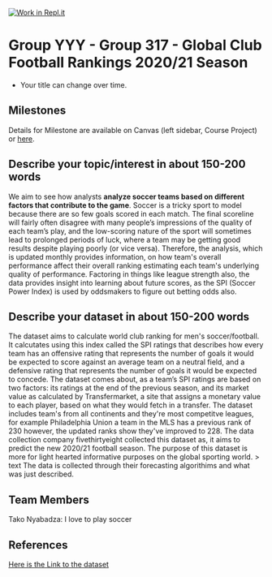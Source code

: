 [![Work in Repl.it](https://classroom.github.com/assets/work-in-replit-14baed9a392b3a25080506f3b7b6d57f295ec2978f6f33ec97e36a161684cbe9.svg)](https://classroom.github.com/online_ide?assignment_repo_id=315504&assignment_repo_type=GroupAssignmentRepo)
# Group YYY - Group 317 - Global Club Football Rankings 2020/21 Season

- Your title can change over time.

## Milestones

Details for Milestone are available on Canvas (left sidebar, Course Project) or [here](https://firas.moosvi.com/courses/data301/project/milestone01.html).

## Describe your topic/interest in about 150-200 words

We aim to see how analysts **analyze soccer teams based on different factors that contribute to the game**. Soccer is a tricky sport to model because there are so few goals scored in each match. The final scoreline will fairly often disagree with many people’s impressions of the quality of each team’s play, and the low-scoring nature of the sport will sometimes lead to prolonged periods of luck, where a team may be getting good results despite playing poorly (or vice versa). Therefore, the analysis, which is updated monthly provides information, on how team's overall performance affect their overall ranking estimating each team's underlying quality of performance. Factoring in things like league strength also, the data provides insight into learning about future scores, as the SPI (Soccer Power Index) is used by oddsmakers to figure out betting odds also.



## Describe your dataset in about 150-200 words

The dataset aims to calculate world club ranking for men's soccer/football. It calcutates using this index called the SPI ratings that describes how every team has an offensive rating that represents the number of goals it would be expected to score against an average team on a neutral field, and a defensive rating that represents the number of goals it would be expected to concede. The dataset comes about, as a team’s SPI ratings are based on two factors: its ratings at the end of the previous season, and its market value as calculated by Transfermarket, a site that assigns a monetary value to each player, based on what they would fetch in a transfer. The dataset includes team's from all continents and they're most competitve leagues, for example Philadelphia Union a team in the MLS has a previous rank of 230 however, the updated ranks show they've improved to 228. The data collection company fivethirtyeight collected this dataset as, it aims to predict the new 2020/21 football season. The purpose of this dataset is more for light hearted informative purposes on the global sporting world. > text The data is collected through their forecasting algorithims and what was just described.

## Team Members

Tako Nyabadza: I love to play soccer

## References

[Here is the Link to the dataset](https://projects.fivethirtyeight.com/soccer-api/club/spi_global_rankings.csv)

